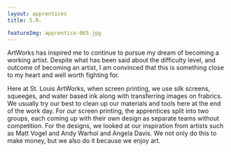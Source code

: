 ```yaml
---
layout: apprentices
title: S.R.

featureImg: apprentice-065.jpg
---
```


ArtWorks has inspired me to continue to pursue my dream of becoming a working artist.  Despite what has been said about the difficulty level, and outcome of becoming an artist, I am convinced that this is something close to my heart and well worth fighting for.

Here at St. Louis ArtWorks, when screen printing, we use silk screens, squeeges, and water based ink along with transferring images on frabrics.  We usually try our best to clean up our materials and tools here at the end of the work day.  For our screen printing, the apprentices split into two groups, each coming up with their own design as separate teams without competition.  For the designs, we looked at our inspiration from artists such as Matt Vogel and Andy Warhol and Angela Davis. We not only do this to make money, but we also do it because we enjoy art.
